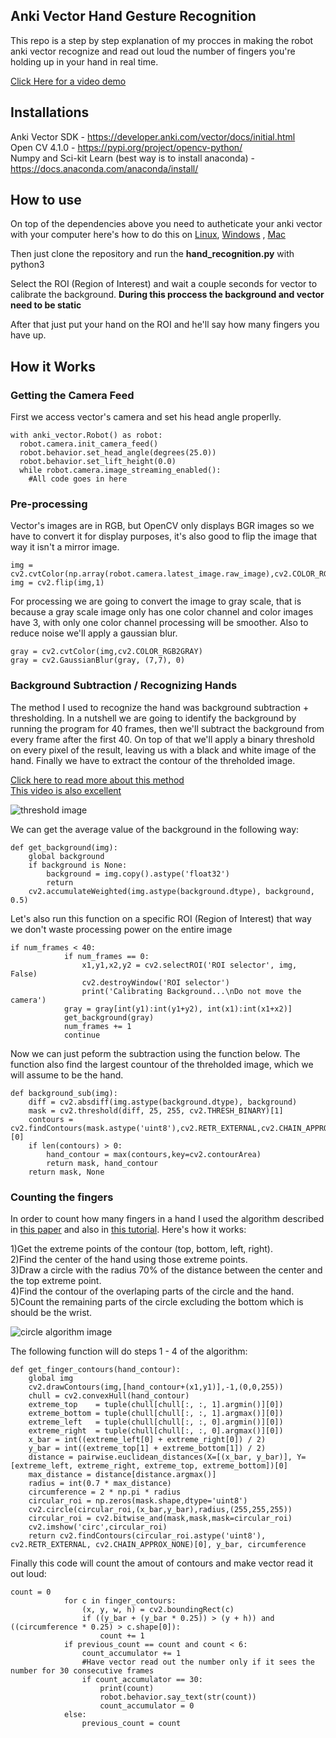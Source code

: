## Anki Vector Hand Gesture Recognition
This repo is a step by step explanation of my procces in making the robot anki vector recognize and read out loud the number of
fingers you're holding up in your hand in real time.

[Click Here for a video demo](https://www.youtube.com/watch?v=EytN1y0i16g)


## Installations
Anki Vector SDK - https://developer.anki.com/vector/docs/initial.html  
Open CV 4.1.0 - https://pypi.org/project/opencv-python/  
Numpy and Sci-kit Learn (best way is to install anaconda) - https://docs.anaconda.com/anaconda/install/

## How to use
On top of the dependencies above you need to autheticate your anki vector with your computer here's how to do this on 
[Linux](https://developer.anki.com/vector/docs/install-linux.html#vector-authentication), [Windows](https://developer.anki.com/vector/docs/install-windows.html#vector-authentication)
, [Mac](https://developer.anki.com/vector/docs/install-macos.html#vector-authentication)    
  
Then just clone the repository and run the **hand_recognition.py** with python3  
  
Select the ROI (Region of Interest) and wait a couple seconds for vector to calibrate the background. **During this proccess
the background and vector need to be static**  
  
After that just put your hand on the ROI and he'll say how many fingers you have up.


## How it Works
### Getting the Camera Feed
First we access vector's camera and set his head angle properlly.

```python3
with anki_vector.Robot() as robot:
  robot.camera.init_camera_feed()
  robot.behavior.set_head_angle(degrees(25.0))
  robot.behavior.set_lift_height(0.0)
  while robot.camera.image_streaming_enabled():
    #All code goes in here
```
### Pre-processing
Vector's images are in RGB, but OpenCV only displays BGR images so we have to convert it for display purposes, it's also good
to flip the image that way it isn't a mirror image.
```python3
img = cv2.cvtColor(np.array(robot.camera.latest_image.raw_image),cv2.COLOR_RGB2BGR)
img = cv2.flip(img,1)
```
For processing we are going to convert the image to gray scale, that is because a gray scale image only has one color channel
and color images have 3, with only one color channel processing will be smoother. Also to reduce noise we'll apply a gaussian blur.
```python3
gray = cv2.cvtColor(img,cv2.COLOR_RGB2GRAY)
gray = cv2.GaussianBlur(gray, (7,7), 0)
```
### Background Subtraction / Recognizing Hands
The method I used to recognize the hand was background subtraction + thresholding. In a nutshell we are going to identify the 
background by running the program for 40 frames, then we'll subtract the background from every frame after the first 40.
On top of that we'll apply a binary threshold on every pixel of the result, leaving us with a black and white image of the hand.
Finally we have to extract the contour of the threholded image.
  
[Click here to read more about this method](https://docs.opencv.org/trunk/d1/dc5/tutorial_background_subtraction.html)  
[This video is also excellent](https://www.youtube.com/watch?v=nRt2LPRz704)

![threshold image](/images/Threshold_demo.png)

We can get the average value of the background in the following way:
```python3
def get_background(img):
    global background
    if background is None:
        background = img.copy().astype('float32')
        return  
    cv2.accumulateWeighted(img.astype(background.dtype), background, 0.5)
```
  
  
Let's also run this function on a specific ROI (Region of Interest) that way we don't waste processing power on the entire image
```python3
if num_frames < 40:
            if num_frames == 0:
                x1,y1,x2,y2 = cv2.selectROI('ROI selector', img, False)
                cv2.destroyWindow('ROI selector')
                print('Calibrating Background...\nDo not move the camera')
            gray = gray[int(y1):int(y1+y2), int(x1):int(x1+x2)]
            get_background(gray)
            num_frames += 1
            continue
```
  
Now we can just peform the subtraction using the function below. The function also find the largest countour
of the threholded image, which we will assume to be the hand.
```python3
def background_sub(img):
    diff = cv2.absdiff(img.astype(background.dtype), background)
    mask = cv2.threshold(diff, 25, 255, cv2.THRESH_BINARY)[1]
    contours = cv2.findContours(mask.astype('uint8'),cv2.RETR_EXTERNAL,cv2.CHAIN_APPROX_SIMPLE)[0]
    if len(contours) > 0:
        hand_contour = max(contours,key=cv2.contourArea)
        return mask, hand_contour
    return mask, None
```
### Counting the fingers
In order to count how many fingers in a hand I used the algorithm described in [this paper](http://citeseerx.ist.psu.edu/viewdoc/download?doi=10.1.1.454.3689&rep=rep1&type=pdf)
and also in [this tutorial](https://gogul09.github.io/software/hand-gesture-recognition-p2). Here's how it works:  
  
1)Get the extreme points of the contour (top, bottom, left, right).  
2)Find the center of the hand using those extreme points.  
3)Draw a circle with the radius 70% of the distance between the center and the top extreme point.  
4)Find the contour of the overlaping parts of the circle and the hand.  
5)Count the remaining parts of the circle excluding the bottom which is should be the wrist.  

![circle algorithm image](/images/Circle_demo.png)
  
The following function will do steps 1 - 4 of the algorithm:
```python3
def get_finger_contours(hand_contour):
    global img
    cv2.drawContours(img,[hand_contour+(x1,y1)],-1,(0,0,255))
    chull = cv2.convexHull(hand_contour)
    extreme_top    = tuple(chull[chull[:, :, 1].argmin()][0])
    extreme_bottom = tuple(chull[chull[:, :, 1].argmax()][0])
    extreme_left   = tuple(chull[chull[:, :, 0].argmin()][0])
    extreme_right  = tuple(chull[chull[:, :, 0].argmax()][0])
    x_bar = int((extreme_left[0] + extreme_right[0]) / 2)
    y_bar = int((extreme_top[1] + extreme_bottom[1]) / 2)
    distance = pairwise.euclidean_distances(X=[(x_bar, y_bar)], Y=[extreme_left, extreme_right, extreme_top, extreme_bottom])[0]
    max_distance = distance[distance.argmax()]
    radius = int(0.7 * max_distance)
    circumference = 2 * np.pi * radius
    circular_roi = np.zeros(mask.shape,dtype='uint8')
    cv2.circle(circular_roi,(x_bar,y_bar),radius,(255,255,255))
    circular_roi = cv2.bitwise_and(mask,mask,mask=circular_roi)
    cv2.imshow('circ',circular_roi)
    return cv2.findContours(circular_roi.astype('uint8'), cv2.RETR_EXTERNAL, cv2.CHAIN_APPROX_NONE)[0], y_bar, circumference
```
  
  
Finally this code will count the amout of contours and make vector read it out loud:
```python3
count = 0
            for c in finger_contours:
                (x, y, w, h) = cv2.boundingRect(c)
                if ((y_bar + (y_bar * 0.25)) > (y + h)) and ((circumference * 0.25) > c.shape[0]):
                    count += 1
            if previous_count == count and count < 6:
                count_accumulator += 1
                #Have vector read out the number only if it sees the number for 30 consecutive frames
                if count_accumulator == 30:
                    print(count)
                    robot.behavior.say_text(str(count))
                    count_accumulator = 0
            else:
                previous_count = count
```
